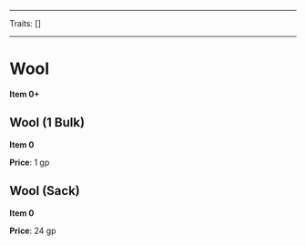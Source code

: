 
---

Traits: []

---

# Wool

**Item 0+**

> 

## Wool (1 Bulk)

**Item 0**

**Price**: 1 gp

## Wool (Sack)

**Item 0**

**Price**: 24 gp
